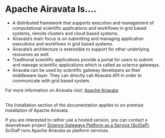 # Apache Airavata Is....

- A distributed framework that supports execution and management of computational scientific applications and workflows in grid based systems, remote clusters and cloud based systems.
- Airavata’s main focus is on submitting and managing application executions and workflows in grid based systems.
- Airavata’s architecture is extensible to support for other underlying resources as well.
- Traditional scientific applications provide a portal for users to submit and manage scientific applications which is called as science gateways.
- Airavata can be used by scientific gateway developers as their middleware layer. They can directly call Airavata API in order to communicate with grid based system.

For more information on Airavata visit; <a href="http://airavata.apache.org/" target="_blank">Apache Airavata</a>
<br>
<br>

The Installation section of the documentation applies to on-premise installation of Apache Airavata. 

If you are interested to rather use a hosted version, you can contact a downstream project <a href="http://scigap.org/" target="_blank">Science Gateways Platform as a Service (SciGaP)</a>. 
<br>SciGaP runs Apache Airavata as platform services. 
